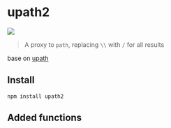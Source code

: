 # upath2

![](https://david-dm.org/bluelovers/node-upath2.svg)

> A proxy to `path`, replacing `\\` with `/` for all results

base on [upath](http://github.com/anodynos/upath/)

Install
---

`npm install upath2`

Added functions
---------------
